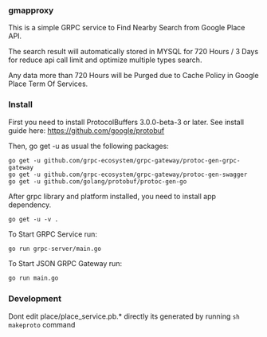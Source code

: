 ### gmapproxy

This is a simple GRPC service to Find Nearby Search from Google Place API.

The search result will automatically stored in MYSQL for 720 Hours / 3 Days for reduce api call limit and optimize multiple types search.

Any data more than 720 Hours will be Purged due to Cache Policy in Google Place Term Of Services.

### Install

First you need to install ProtocolBuffers 3.0.0-beta-3 or later.
See install guide here: https://github.com/google/protobuf

Then, go get -u as usual the following packages:

```
go get -u github.com/grpc-ecosystem/grpc-gateway/protoc-gen-grpc-gateway
go get -u github.com/grpc-ecosystem/grpc-gateway/protoc-gen-swagger
go get -u github.com/golang/protobuf/protoc-gen-go
```

After grpc library and platform installed, you need to install app dependency.

```
go get -u -v .
```

To Start GRPC Service run:

```sh
go run grpc-server/main.go
```

To Start JSON GRPC Gateway run:

```sh
go run main.go
```

### Development

Dont edit place/place_service.pb.\* directly
its generated by running `sh makeproto` command
